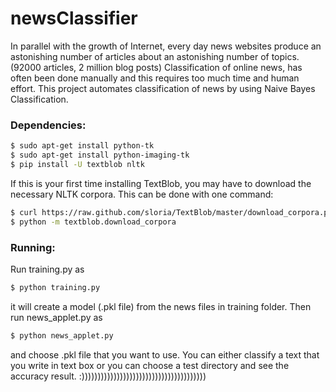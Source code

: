 # newsClassifier
In parallel with the growth of Internet, every day news websites produce an astonishing number of articles about an astonishing number of topics. (92000 articles, 2 million blog posts) Classification of online news, has often been done manually and this requires too much time and human effort. This project automates classification of news by using Naive Bayes Classification.

### Dependencies:
```bash
$ sudo apt-get install python-tk
$ sudo apt-get install python-imaging-tk
$ pip install -U textblob nltk
```
If this is your first time installing TextBlob, you may have to download the necessary NLTK corpora. This can be done with one command:
```bash
$ curl https://raw.github.com/sloria/TextBlob/master/download_corpora.py | python
$ python -m textblob.download_corpora
```

### Running:
Run training.py as
```bash
$ python training.py
```
it will create a model (.pkl file) from the news files in training folder. Then run news_applet.py as
```bash
$ python news_applet.py
```
and choose .pkl file that you want to use. You can either classify a text that you write in text box or you can choose a test directory and see the accuracy result.
:)))))))))))))))))))))))))))))))))))))))
